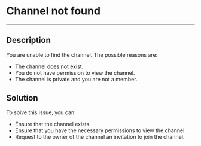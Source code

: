 # Channel not found

----

## Description

You are unable to find the channel. The possible reasons are:

- The channel does not exist.
- You do not have permission to view the channel.
- The channel is private and you are not a member.

## Solution

To solve this issue, you can:

- Ensure that the channel exists.
- Ensure that you have the necessary permissions to view the channel.
- Request to the owner of the channel an invitation to join the channel.